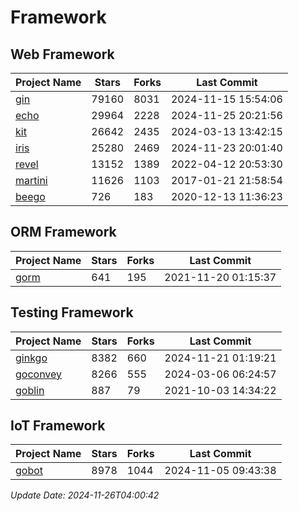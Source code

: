 # Framework

## Web Framework
| Project Name | Stars | Forks | Last Commit |
| ------------ | ----- | ----- | ----------- |
| [gin](https://github.com/gin-gonic/gin) | 79160 | 8031 | 2024-11-15 15:54:06 |
| [echo](https://github.com/labstack/echo) | 29964 | 2228 | 2024-11-25 20:21:56 |
| [kit](https://github.com/go-kit/kit) | 26642 | 2435 | 2024-03-13 13:42:15 |
| [iris](https://github.com/kataras/iris) | 25280 | 2469 | 2024-11-23 20:01:40 |
| [revel](https://github.com/revel/revel) | 13152 | 1389 | 2022-04-12 20:53:30 |
| [martini](https://github.com/go-martini/martini) | 11626 | 1103 | 2017-01-21 21:58:54 |
| [beego](https://github.com/astaxie/beego) | 726 | 183 | 2020-12-13 11:36:23 |

## ORM Framework
| Project Name | Stars | Forks | Last Commit |
| ------------ | ----- | ----- | ----------- |
| [gorm](https://github.com/jinzhu/gorm) | 641 | 195 | 2021-11-20 01:15:37 |

## Testing Framework
| Project Name | Stars | Forks | Last Commit |
| ------------ | ----- | ----- | ----------- |
| [ginkgo](https://github.com/onsi/ginkgo) | 8382 | 660 | 2024-11-21 01:19:21 |
| [goconvey](https://github.com/smartystreets/goconvey) | 8266 | 555 | 2024-03-06 06:24:57 |
| [goblin](https://github.com/franela/goblin) | 887 | 79 | 2021-10-03 14:34:22 |

## IoT Framework
| Project Name | Stars | Forks | Last Commit |
| ------------ | ----- | ----- | ----------- |
| [gobot](https://github.com/hybridgroup/gobot) | 8978 | 1044 | 2024-11-05 09:43:38 |

*Update Date: 2024-11-26T04:00:42*